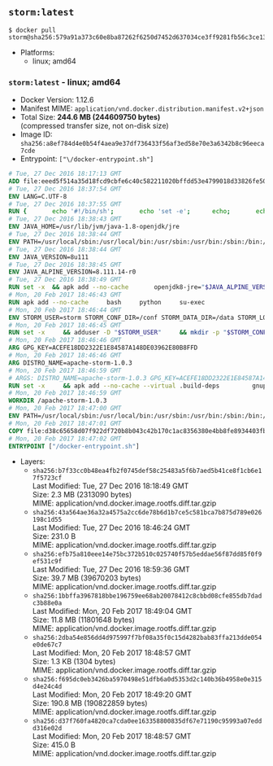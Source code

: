 ## `storm:latest`

```console
$ docker pull storm@sha256:579a91a373c60e8ba87262f6250d7452d637034ce3ff9281fb56c3ce13858c4e
```

-	Platforms:
	-	linux; amd64

### `storm:latest` - linux; amd64

-	Docker Version: 1.12.6
-	Manifest MIME: `application/vnd.docker.distribution.manifest.v2+json`
-	Total Size: **244.6 MB (244609750 bytes)**  
	(compressed transfer size, not on-disk size)
-	Image ID: `sha256:a8ef784d4e0b54f4aea9e37df736433f56af3ed58e70e3a6342b8c96eeca7cde`
-	Entrypoint: `["\/docker-entrypoint.sh"]`

```dockerfile
# Tue, 27 Dec 2016 18:17:13 GMT
ADD file:eeed5f514a35d18fcd9cbfe6c40c582211020bffdd53e4799018d33826fe5067 in / 
# Tue, 27 Dec 2016 18:37:54 GMT
ENV LANG=C.UTF-8
# Tue, 27 Dec 2016 18:37:55 GMT
RUN { 		echo '#!/bin/sh'; 		echo 'set -e'; 		echo; 		echo 'dirname "$(dirname "$(readlink -f "$(which javac || which java)")")"'; 	} > /usr/local/bin/docker-java-home 	&& chmod +x /usr/local/bin/docker-java-home
# Tue, 27 Dec 2016 18:38:43 GMT
ENV JAVA_HOME=/usr/lib/jvm/java-1.8-openjdk/jre
# Tue, 27 Dec 2016 18:38:44 GMT
ENV PATH=/usr/local/sbin:/usr/local/bin:/usr/sbin:/usr/bin:/sbin:/bin:/usr/lib/jvm/java-1.8-openjdk/jre/bin:/usr/lib/jvm/java-1.8-openjdk/bin
# Tue, 27 Dec 2016 18:38:44 GMT
ENV JAVA_VERSION=8u111
# Tue, 27 Dec 2016 18:38:45 GMT
ENV JAVA_ALPINE_VERSION=8.111.14-r0
# Tue, 27 Dec 2016 18:38:49 GMT
RUN set -x 	&& apk add --no-cache 		openjdk8-jre="$JAVA_ALPINE_VERSION" 	&& [ "$JAVA_HOME" = "$(docker-java-home)" ]
# Mon, 20 Feb 2017 18:46:43 GMT
RUN apk add --no-cache     bash     python     su-exec
# Mon, 20 Feb 2017 18:46:44 GMT
ENV STORM_USER=storm STORM_CONF_DIR=/conf STORM_DATA_DIR=/data STORM_LOG_DIR=/logs
# Mon, 20 Feb 2017 18:46:45 GMT
RUN set -x     && adduser -D "$STORM_USER"     && mkdir -p "$STORM_CONF_DIR" "$STORM_DATA_DIR" "$STORM_LOG_DIR"     && chown -R "$STORM_USER:$STORM_USER" "$STORM_CONF_DIR" "$STORM_DATA_DIR" "$STORM_LOG_DIR"
# Mon, 20 Feb 2017 18:46:46 GMT
ARG GPG_KEY=ACEFE18DD2322E1E84587A148DE03962E80B8FFD
# Mon, 20 Feb 2017 18:46:46 GMT
ARG DISTRO_NAME=apache-storm-1.0.3
# Mon, 20 Feb 2017 18:46:59 GMT
# ARGS: DISTRO_NAME=apache-storm-1.0.3 GPG_KEY=ACEFE18DD2322E1E84587A148DE03962E80B8FFD
RUN set -x     && apk add --no-cache --virtual .build-deps         gnupg     && wget -q "http://www.apache.org/dist/storm/$DISTRO_NAME/$DISTRO_NAME.tar.gz"     && wget -q "http://www.apache.org/dist/storm/$DISTRO_NAME/$DISTRO_NAME.tar.gz.asc"     && export GNUPGHOME="$(mktemp -d)"     && gpg --keyserver ha.pool.sks-keyservers.net --recv-key "$GPG_KEY"     && gpg --batch --verify "$DISTRO_NAME.tar.gz.asc" "$DISTRO_NAME.tar.gz"     && tar -xzf "$DISTRO_NAME.tar.gz"     && chown -R "$STORM_USER:$STORM_USER" "$DISTRO_NAME"     && rm -r "$GNUPGHOME" "$DISTRO_NAME.tar.gz" "$DISTRO_NAME.tar.gz.asc"     && apk del .build-deps
# Mon, 20 Feb 2017 18:46:59 GMT
WORKDIR /apache-storm-1.0.3
# Mon, 20 Feb 2017 18:47:00 GMT
ENV PATH=/usr/local/sbin:/usr/local/bin:/usr/sbin:/usr/bin:/sbin:/bin:/usr/lib/jvm/java-1.8-openjdk/jre/bin:/usr/lib/jvm/java-1.8-openjdk/bin:/apache-storm-1.0.3/bin
# Mon, 20 Feb 2017 18:47:01 GMT
COPY file:d38c65658d07f922df720b8b043c42b170c1ac8356380e4bb8fe8934403fb0d8 in / 
# Mon, 20 Feb 2017 18:47:02 GMT
ENTRYPOINT ["/docker-entrypoint.sh"]
```

-	Layers:
	-	`sha256:b7f33cc0b48ea4fb2f0745def58c25483a5f6b7aed5b41ce8f1cb6e17f5723cf`  
		Last Modified: Tue, 27 Dec 2016 18:18:49 GMT  
		Size: 2.3 MB (2313090 bytes)  
		MIME: application/vnd.docker.image.rootfs.diff.tar.gzip
	-	`sha256:43a564ae36a32a4575a2cc6de78b6d1b7ce5c581bca7b875d789e026198c1d55`  
		Last Modified: Tue, 27 Dec 2016 18:46:24 GMT  
		Size: 231.0 B  
		MIME: application/vnd.docker.image.rootfs.diff.tar.gzip
	-	`sha256:efb75a810eee14e75bc372b510c025740f57b5eddae56f87dd85f0f9ef531c9f`  
		Last Modified: Tue, 27 Dec 2016 18:59:36 GMT  
		Size: 39.7 MB (39670203 bytes)  
		MIME: application/vnd.docker.image.rootfs.diff.tar.gzip
	-	`sha256:1bbffa3967818bbe196759ee68ab20078412c8cbbd08cfe855db7dadc3b88e0a`  
		Last Modified: Mon, 20 Feb 2017 18:49:04 GMT  
		Size: 11.8 MB (11801648 bytes)  
		MIME: application/vnd.docker.image.rootfs.diff.tar.gzip
	-	`sha256:2dba54e856dd4d975997f7bf08a35f0c15d4282bab83ffa213dde054e0de67c7`  
		Last Modified: Mon, 20 Feb 2017 18:48:57 GMT  
		Size: 1.3 KB (1304 bytes)  
		MIME: application/vnd.docker.image.rootfs.diff.tar.gzip
	-	`sha256:f695dc0eb3426ba5970498e51dfb6a0d5353d2c140b36b4958e0e315d4e24c4d`  
		Last Modified: Mon, 20 Feb 2017 18:49:20 GMT  
		Size: 190.8 MB (190822859 bytes)  
		MIME: application/vnd.docker.image.rootfs.diff.tar.gzip
	-	`sha256:d37f760fa4820ca7cda0ee163358800835df67e71190c95993a07eddd316e02d`  
		Last Modified: Mon, 20 Feb 2017 18:48:57 GMT  
		Size: 415.0 B  
		MIME: application/vnd.docker.image.rootfs.diff.tar.gzip

